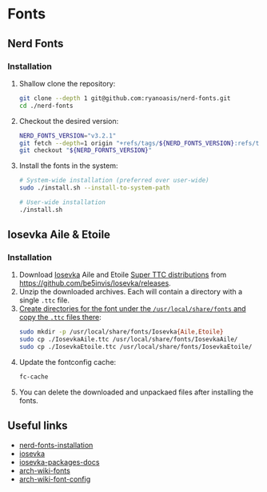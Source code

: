 # Fonts

## Nerd Fonts

### Installation

1. Shallow clone the repository:
   ```bash
   git clone --depth 1 git@github.com:ryanoasis/nerd-fonts.git
   cd ./nerd-fonts
   ```
2. Checkout the desired version:
   ```bash
   NERD_FONTS_VERSION="v3.2.1"
   git fetch --depth=1 origin "+refs/tags/${NERD_FONTS_VERSION}:refs/tags/${NERD_FONTS_VERSION}"
   git checkout "${NERD_FORNTS_VERSION}"
   ```
3. Install the fonts in the system:
   ```bash
   # System-wide installation (preferred over user-wide)
   sudo ./install.sh --install-to-system-path

   # User-wide installation
   ./install.sh
   ```

## Iosevka Aile & Etoile

### Installation

1. Download [Iosevka][iosevka] Aile and Etoile [Super TTC distributions][iosevka-packages-docs] from https://github.com/be5invis/Iosevka/releases.
2. Unzip the downloaded archives. Each will contain a directory with a single `.ttc` file.
3. [Create directories for the font under the `/usr/local/share/fonts` and copy the `.ttc` files there][arch-wiki-fonts]:
   ```bash
   sudo mkdir -p /usr/local/share/fonts/Iosevka{Aile,Etoile}
   sudo cp ./IosevkaAile.ttc /usr/local/share/fonts/IosevkaAile/
   sudo cp ./IosevkaEtoile.ttc /usr/local/share/fonts/IosevkaEtoile/
   ```
4. Update the fontconfig cache:
   ```bash
   fc-cache
   ```
5. You can delete the downloaded and unpackaed files after installing the fonts.

## Useful links

- [nerd-fonts-installation][nerd-fonts-installation]
- [iosevka][iosevka]
- [iosevka-packages-docs][iosevka-packages-docs]
- [arch-wiki-fonts][arch-wiki-fonts]
- [arch-wiki-font-config][arch-wiki-font-config]

[nerd-fonts-installation]: <https://github.com/ryanoasis/nerd-fonts?tab=readme-ov-file#option-7-install-script>
[iosevka]: <https://github.com/be5invis/Iosevka>
[iosevka-packages-docs]: <https://github.com/be5invis/Iosevka/blob/main/doc/PACKAGE-LIST.md>
[arch-wiki-fonts]: <https://wiki.archlinux.org/title/Fonts>
[arch-wiki-font-config]: <https://wiki.archlinux.org/title/Font_configuration>
